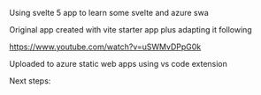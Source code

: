 Using svelte 5 app to learn some svelte and azure swa

Original app created with vite starter app plus adapting it following 

https://www.youtube.com/watch?v=uSWMvDPpG0k

Uploaded to azure static web apps using vs code extension

Next steps: